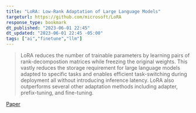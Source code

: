 ```yaml
---
title: "LoRA: Low-Rank Adaptation of Large Language Models"
targeturl: https://github.com/microsoft/LoRA
response_type: bookmark
dt_published: "2023-06-01 22:45"
dt_updated: "2023-06-01 22:45 -05:00"
tags: ["ai","finetune","llm"]
---
```


> LoRA reduces the number of trainable parameters by learning pairs of rank-decompostion matrices while freezing the original weights. This vastly reduces the storage requirement for large language models adapted to specific tasks and enables efficient task-switching during deployment all without introducing inference latency. LoRA also outperforms several other adaptation methods including adapter, prefix-tuning, and fine-tuning.

[Paper](https://arxiv.org/abs/2106.09685)